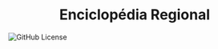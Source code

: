 # <h1 align="center"> Enciclopédia Regional </h1>
![GitHub License](https://img.shields.io/github/license/mashape/apistatus)


